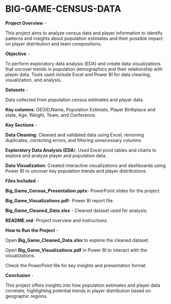 # BIG-GAME-CENSUS-DATA


**Project Overview** -

This project aims to analyze census data and player information to identify patterns and insights about population estimates and their possible impact on player distribution and team compositions.


**Objective** -

To perform exploratory data analysis (EDA) and create data visualizations that uncover trends in population demographics and their relationship with player data. Tools used include Excel and Power BI for data cleaning, visualization, and analysis.


**Datasets** -

Data collected from population census estimates and player data.

**Key columns**: GEOID,Name, Population Estimate, Player Birthplace and state, Age, Weight, Team, and Conference.


**Key Sections** -

**Data Cleaning**: Cleaned and validated data using Excel, removing duplicates, correcting errors, and filtering unnecessary columns.

**Exploratory Data Analysis (EDA**): Used Excel pivot tables and charts to explore and analyze player and population data.

**Data Visualization**: Created interactive visualizations and dashboards using Power BI to uncover key population trends and player distributions.


**Files Included** -

**Big_Game_Census_Presentation.pptx**- PowerPoint slides for the project.

**Big_Game_Visualizations.pdf**- Power BI report file.

**Big_Game_Cleaned_Data.xlsx** - Cleaned dataset used for analysis.

**README.md**- Project overview and instructions.


**How to Run the Project** -


Open **Big_Game_Cleaned_Data.xlsx** to explore the cleaned dataset.

Open **Big_Game_Visualizations.pdf** in Power BI to interact with the visualizations.

Check the PowerPoint file for key insights and presentation format.


**Conclusion** -


This project offers insights into how population estimates and player data correlate, highlighting potential trends in player distribution based on geographic regions.

